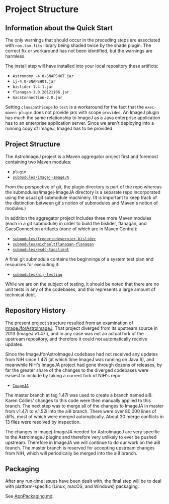 Project Structure
=================

Information about the Quick Start
---------------------------------

The only warnings that should occur in the preceding steps
 are associated with `nom.tam.fits` library being shaded twice by the shade plugin.
The correct fix or workaround has not been identified, but the warnings are harmless.

The install step will have installed into your local repository these artificts:

* `Astronomy_-4.0-SNAPSHOT.jar`
* `ij-4.0-SNAPSHOT.jar`
* `bislider-1.4.1.jar`
* `flanagan-1.0.20121106.jar`
* `GacsConnection-2.0.jar`

Setting `classpathScope` to `test` is a workaround for the fact that the `exec-maven-plugin`
does not provide jars with scope `provided`.
An ImageJ plugin has much the same relationship to ImageJ as a Java enterprise application has
to an enterprise application server. Since we aren't
deploying into a running copy of ImageJ, ImageJ has to be provided.

Project Structure
-----------------

The AstroImageJ project is a Maven aggregator project first and foremost containing two Maven modules:

* `plugin`
* [`submodules/imagej-ImageJA`](https://github.com/observatree/imagej-ImageJA)

From the perspective of git, the plugin directory is part of the repo whereas the submodules/imagej-ImageJA directory
is a separate repo incorporated using the usual git submodule machinery. (It is important to keep track of
the distinction between git's notion of submodules and Maven's notion of modules.)

In addition the aggregator project includes three more Maven modules (each in a git submodule) in order to build the
bislider, flanagan, and GacsConnection artifacts (none of which are in Maven Central):

* [`submodules/fredericdevernier-bislider`](https://github.com/observatree/fredericdevernier-bislider)
* [`submodules/michaeltflanagan-flanagan`](https://github.com/observatree/michaeltflanagan-flanagan)
* [`submodules/esdc-tapclient`](https://github.com/observatree/esdc-tapclient)

A final git submodule contains the beginnings of a system test plan and resources for executing it:

* [`submodules/aij-testing`](https://github.com/observatree/aij-testing)

While we are on the subject of testing, it should be noted that there are no unit tests in any of the codebases,
and this represents a large amount of technical debt.

Repository History
------------------

The present project structure resulted from an examination of
[ImageJforAstroImageJ](http://github.com/karenacollins/ImageJforAstroImageJ).
That project diverged from its upstream source in 2013 (ImageJ v1.47i), and 
in any case was not an actual fork of the upstream repository, and therefore
it could not automatically receive updates.

Since the ImageJforAstroImageJ codebase had not received any updates from NIH since 1.47i
(at which time ImageJ was running on Java 6), and meanwhile NIH's ImageJA project had gone
through dozens of releases, by far the greater share of the changes to the diverged codebases were
easiest to include by taking a current fork of NIH's repo:

* [`ImageJA`](https://github.com/imagej/ImageJA)

The master branch at tag 1.47i was used to create a branch named ai8. Karen Collins' changes to this 
code were then manually applied to this branch. The next step was to merge all of the
changes to ImageJA in master from v1.47i to v.1.52i into the ai8 branch. There were over 80,000 lines of diffs,
most of which were merged automatically. About 30 merge conflicts in 13 files were resolved by inspection.

The changes in imagej-ImageJA needed for AstroImageJ are very specific to the AstroImageJ plugins and therefore very
unlikely to ever be pushed upstream. Therefore in ImageJA we will continue to do our work on the ai8 branch.
The master branch is reserved for accepting upstream changes from NIH, which will
periodically be merged into the ai8 branch.

## Packaging

After any run-time issues have been dealt with, the final step will be to deal with platform-specific (Linux, macOS, and Windows) packaging.

See [AppPackaging.md](./AppPackaging.md).
